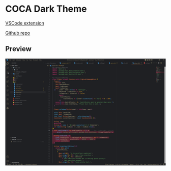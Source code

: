 # COCA Dark Theme
[VSCode extension](https://marketplace.visualstudio.com/items?itemName=cocahonka.coca-dark-theme)

[Github repo](https://github.com/cocahonka/coca-dark-theme)
## Preview
![Theme preview](./images/theme-preview.png)
